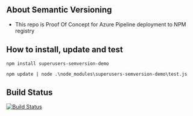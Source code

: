 ## About Semantic Versioning

- This repo is Proof Of Concept for Azure Pipeline deployment to NPM registry


## How to install, update and test

```
npm install superusers-semversion-demo

npm update | node .\node_modules\superusers-semversion-demo\test.js  

```

## Build Status

[![Build Status](https://dev.azure.com/superusers-kursus/nodejs/_apis/build/status/about-semantic-versioning-demo-2019?branchName=master)](https://dev.azure.com/superusers-kursus/nodejs/_build/latest?definitionId=34&branchName=master)

